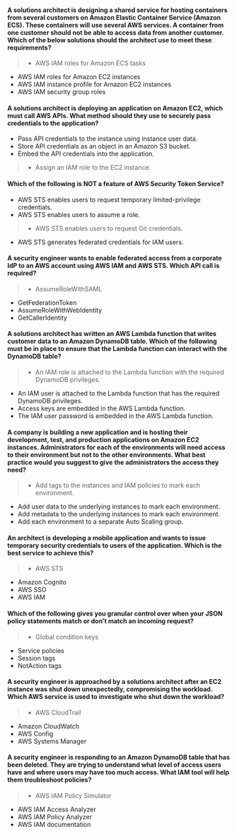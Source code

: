 #### A solutions architect is designing a shared service for hosting containers from several customers on Amazon Elastic Container Service (Amazon ECS). These containers will use several AWS services. A container from one customer should not be able to access data from another customer. Which of the below solutions should the architect use to meet these requirements?

> - AWS IAM roles for Amazon ECS tasks
- AWS IAM roles for Amazon EC2 instances
- AWS IAM instance profile for Amazon EC2 instances
- AWS IAM security group roles


#### A solutions architect is deploying an application on Amazon EC2, which must call AWS APIs. What method should they use to securely pass credentials to the application?

- Pass API credentials to the instance using instance user data.
- Store API credentials as an object in an Amazon S3 bucket.
- Embed the API credentials into the application.
> - Assign an IAM role to the EC2 instance.


#### Which of the following is NOT a feature of AWS Security Token Service?

- AWS STS enables users to request temporary limited-privilege credentials.
- AWS STS enables users to assume a role.
> - AWS STS enables users to request Git credentials.
- AWS STS generates federated credentials for IAM users.


#### A security engineer wants to enable federated access from a corporate IdP to an AWS account using AWS IAM and AWS STS. Which API call is required?

> - AssumeRoleWithSAML
- GetFederationToken
- AssumeRoleWithWebIdentity
- GetCallerIdentity


#### A solutions architect has written an AWS Lambda function that writes customer data to an Amazon DynamoDB table. Which of the following must be in place to ensure that the Lambda function can interact with the DynamoDB table?

> - An IAM role is attached to the Lambda function with the required DynamoDB privileges.
- An IAM user is attached to the Lambda function that has the required DynamoDB privileges.
- Access keys are embedded in the AWS Lambda function.
- The IAM user password is embedded in the AWS Lambda function.


#### A company is building a new application and is hosting their development, test, and production applications on Amazon EC2 instances. Administrators for each of the environments will need access to their environment but not to the other environments. What best practice would you suggest to give the administrators the access they need?

> - Add tags to the instances and IAM policies to mark each environment. 
- Add user data to the underlying instances to mark each environment.
- Add metadata to the underlying instances to mark each environment.
- Add each environment to a separate Auto Scaling group.


#### An architect is developing a mobile application and wants to issue temporary security credentials to users of the application. Which is the best service to achieve this?

> - AWS STS
- Amazon Cognito
- AWS SSO
- AWS IAM


#### Which of the following gives you granular control over when your JSON policy statements match or don’t match an incoming request?

> - Global condition keys
- Service policies
- Session tags
- NotAction tags


#### A security engineer is approached by a solutions architect after an EC2 instance was shut down unexpectedly, compromising the workload. Which AWS service is used to investigate who shut down the workload?

> - AWS CloudTrail
- Amazon CloudWatch
- AWS Config
- AWS Systems Manager


#### A security engineer is responding to an Amazon DynamoDB table that has been deleted. They are trying to understand what level of access users have and where users may have too much access. What IAM tool will help them troubleshoot policies?

> - AWS IAM Policy Simulator
- AWS IAM Access Analyzer
- AWS IAM Policy Analyzer
- AWS IAM documentation
